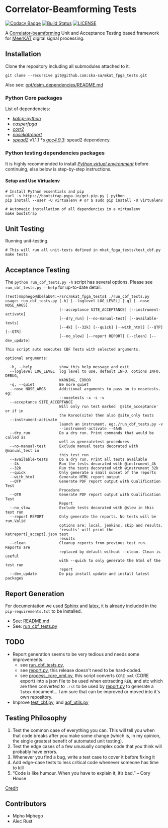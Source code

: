 # Correlator-Beamforming Tests

[![Codacy Badge](https://api.codacy.com/project/badge/Grade/b8b5951e79a4414a85b450967f4faf2e)](https://app.codacy.com/app/mmphego/mkat_fpga_tests?utm_source=github.com&utm_medium=referral&utm_content=ska-sa/mkat_fpga_tests&utm_campaign=Badge_Grade_Dashboard)
[![Build Status](https://travis-ci.org/ska-sa/mkat_fpga_tests.svg?branch=devel)](https://travis-ci.org/ska-sa/mkat_fpga_tests)
[![LICENSE](https://img.shields.io/github/license/ska-sa/mkat_fpga_tests.svg?style=flat)](LICENSE)

A [Correlator-beamforming](https://www.ska.ac.za/science-engineering/meerkat/about-meerkat/) Unit and Acceptance Testing based framework for [MeerKAT](https://www.ska.ac.za/science-engineering/meerkat/) digital signal processing.

## Installation

Clone the repository including all submodules attached to it.

```shell
git clone --recursive git@github.com:ska-sa/mkat_fpga_tests.git
```

Also see: [opt/dsim_dependencies/README.md](opt/dsim_dependencies/README.md)

### Python Core packages

List of dependencies:

* [_katcp-python_](https://github.com/ska-sa/katcp-python)
* [_casperfpga_](https://github.com/ska-sa/casperfpga)
* [_corr2_](https://github.com/ska-sa/corr2)
* [_nosekatreport_](https://github.com/ska-sa/nosekatreport)
* [_spead2_](https://github.com/ska-sa/spead2)  v1.1.1
  *s [_gcc4.9.3_](https://gcc.gnu.org/gcc-4.9/): spead2 dependency.

### Python testing dependencies packages

It is highly recommended to install [_Python virtual environment_](https://virtualenv.pypa.io/) before continuing, else below is step-by-step instructions.

#### Setup and Use Virtualenv

```shell
# Install Python essentials and pip
curl -s https://bootstrap.pypa.io/get-pip.py | python
pip install --user -U virtualenv # or $ sudo pip install -U virtualenv

# Automagic installation of all dependencies in a virtualenv
make bootstrap
```

## Unit Testing

Running unit-testing.

```shell
# This will run all unit-tests defined in mkat_fpga_tests/test_cbf.py
make tests
```

## Acceptance Testing

The `python run_cbf_tests.py -h` script has several options. Please see `run_cbf_tests.py --help` for up-to-date detail.

```shell
(Test)mmphego@dbelab04:~/src/mkat_fpga_tests$ ./run_cbf_tests.py
usage: run_cbf_tests.py [-h] [--loglevel LOG_LEVEL] [-q] [--nose NOSE_ARGS]
                        [--acceptance SITE_ACCEPTANCE] [--instrument-activate]
                        [--dry_run] [--no-manual-test] [--available-tests]
                        [--4k] [--32k] [--quick] [--with_html] [--QTP] [--QTR]
                        [--no_slow] [--report REPORT] [--clean] [--dev_update]

This script auto executes CBF Tests with selected arguments.

optional arguments:

  -h, --help            show this help message and exit
  --loglevel LOG_LEVEL  log level to use, default INFO, options INFO, DEBUG,
                        WARNING, ERROR
  -q, --quiet           Be more quiet
  --nose NOSE_ARGS      Additional arguments to pass on to nosetests. eg:
                        --nosetests -x -s -v
  --acceptance SITE_ACCEPTANCE
                        Will only run test marked '@site_acceptance' or if in
                        the Karoo(site) then also @site_only tests
  --instrument-activate
                        launch an instrument. eg:./run_cbf_tests.py -v
                        --instrument-activate --4A4k
  --dry_run             Do a dry run. Print commands that would be called as
                        well as generatetest procedures
  --no-manual-test      Exclude manual tests decorated with @manual_test in
                        this test run
  --available-tests     Do a dry run. Print all tests available
  --4k                  Run the tests decorated with @instrument_4k
  --32k                 Run the tests decorated with @instrument_32k
  --quick               Only generate a small subset of the reports
  --with_html           Generate HTML report output
  --QTP                 Generate PDF report output with Qualification Test
                        Procedure
  --QTR                 Generate PDF report output with Qualification Test
                        Report
  --no_slow             Exclude tests decorated with @slow in this test run
  --report REPORT       Only generate the reports. No tests will be run.Valid
                        options are: local, jenkins, skip and results.
                        'results' will print the katreport[_accept].json test
                        results
  --clean               Cleanup reports from previous test run. Reports are
                        replaced by default without --clean. Clean is useful
                        with --quick to only generate the html of the test run
                        report
  --dev_update          Do pip install update and install latest packages
```

## Report Generation

For documentation we used [Sphinx](http://www.sphinx-doc.org/en/master/) and [latex](https://www.latex-project.org/), it is already included in the `pip-requirements.txt` to be installed.

*   See: [README.md](docs/Cover_Page/README.md)
*   See: [run_cbf_tests.py](https://github.com/ska-sa/mkat_fpga_tests/blob/devel/run_cbf_tests.py#L471)

## TODO

* Report generation seems to be very tedious and needs some improvements.
    * see [run_cbf_tests.py](https://github.com/ska-sa/mkat_fpga_tests/blob/devel/run_cbf_tests.py#L471),
    * see [report.py](https://github.com/ska-sa/mkat_fpga_tests/blob/devel/report_generator/report.py#L16), this release doesn't need to be hard-coded.
    * see [process_core_xml.py](process_core_xml.py), this script converts `CORE.xml` (CORE export) into a json file to be used when extracting `REQ`, and etc which are then converted to `.rst` to be used by [report.py](report_generator/report.py) to generate a `latex` document... I am sure that can be improved or moved into it's own repository.
* Improve [test_cbf.py](mkat_fpga_tests/test_cbf.py), and [aqf_utils.py](mkat_fpga_tests/aqf_utils.py)

## Testing Philosophy

1. Test the common case of everything you can. This will tell you when that code breaks after you make some change (which is, in my opinion, the single greatest benefit of automated unit testing).
2. Test the edge cases of a few unusually complex code that you think will probably have errors.
3. Whenever you find a bug, write a test case to cover it before fixing it
4. Add edge-case tests to less critical code whenever someone has time to kill
5. “Code is like humour. When you have to explain it, it’s bad.” – Cory House

[Credit](https://softwareengineering.stackexchange.com/a/754)

## Contributors

* Mpho Mphego
* Alec Rust
